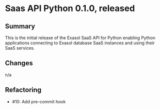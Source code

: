 # Saas API Python 0.1.0, released <TBD>

## Summary

This is the initial release of the Exasol SaaS API for Python enabling Python applications connecting to Exasol database SaaS instances and using their SaaS services.

## Changes

n/a

## Refactoring

* #10: Add pre-commit hook

